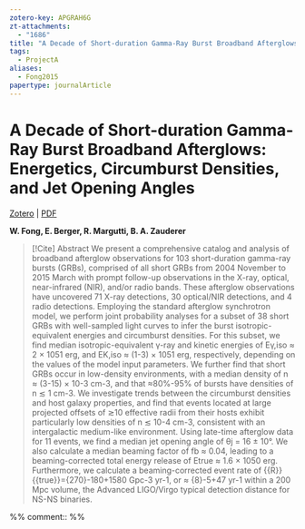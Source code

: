```yaml
---
zotero-key: APGRAH6G
zt-attachments:
  - "1686"
title: "A Decade of Short-duration Gamma-Ray Burst Broadband Afterglows: Energetics, Circumburst Densities, and Jet Opening Angles"
tags:
  - ProjectA
aliases:
  - Fong2015
papertype: journalArticle
---
```

# A Decade of Short-duration Gamma-Ray Burst Broadband Afterglows: Energetics, Circumburst Densities, and Jet Opening Angles
[Zotero](zotero://select/library/items/APGRAH6G)  | [PDF](zotero://open-pdf/library/items/46V737DX)

**W. Fong, E. Berger, R. Margutti, B. A. Zauderer**

> [!Cite] Abstract
> We present a comprehensive catalog and analysis of broadband afterglow observations for 103 short-duration gamma-ray bursts (GRBs), comprised of all short GRBs from 2004 November to 2015 March with prompt follow-up observations in the X-ray, optical, near-infrared (NIR), and/or radio bands. These afterglow observations have uncovered 71 X-ray detections, 30 optical/NIR detections, and 4 radio detections. Employing the standard afterglow synchrotron model, we perform joint probability analyses for a subset of 38 short GRBs with well-sampled light curves to infer the burst isotropic-equivalent energies and circumburst densities. For this subset, we find median isotropic-equivalent γ-ray and kinetic energies of Eγ,iso ≈ 2 × 1051 erg, and EK,iso ≈ (1-3) × 1051 erg, respectively, depending on the values of the model input parameters. We further find that short GRBs occur in low-density environments, with a median density of n ≈ (3-15) × 10-3 cm-3, and that ≈80%-95% of bursts have densities of n ≲ 1 cm-3. We investigate trends between the circumburst densities and host galaxy properties, and find that events located at large projected offsets of ≳10 effective radii from their hosts exhibit particularly low densities of n ≲ 10-4 cm-3, consistent with an intergalactic medium-like environment. Using late-time afterglow data for 11 events, we find a median jet opening angle of θj = 16 ± 10°. We also calculate a median beaming factor of fb ≈ 0.04, leading to a beaming-corrected total energy release of Etrue ≈ 1.6 × 1050 erg. Furthermore, we calculate a beaming-corrected event rate of {{R}}{{true}}={270}-180+1580 Gpc-3 yr-1, or ≈ {8}-5+47 yr-1 within a 200 Mpc volume, the Advanced LIGO/Virgo typical detection distance for NS-NS binaries.



%% comment:: %%
